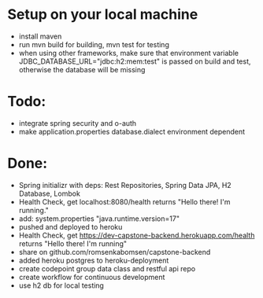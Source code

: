 # Setup on your local machine
* install maven
* run mvn build for building, mvn test for testing
* when using other frameworks, make sure that environment variable JDBC_DATABASE_URL="jdbc:h2:mem:test" is passed on build and test,
otherwise the database will be missing

# Todo:
* integrate spring security and o-auth
* make application.properties database.dialect environment dependent

# Done:
* Spring initializr with deps: Rest Repositories, Spring Data JPA, H2 Database, Lombok
* Health Check, get localhost:8080/health returns "Hello there! I'm running."
* add: system.properties "java.runtime.version=17"
* pushed and deployed to heroku
* Health Check, get https://dev-capstone-backend.herokuapp.com/health returns "Hello there! I'm running"
* share on github.com/romsenkabomsen/capstone-backend
* added heroku postgres to heroku-deployment
* create codepoint group data class and restful api repo
* create workflow for continuous development
* use h2 db for local testing


